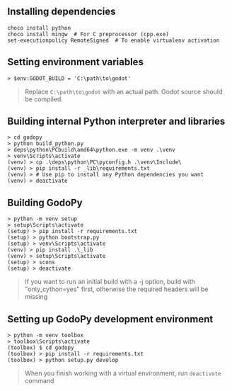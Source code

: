 ## Installing dependencies

```
choco install python
choco install mingw  # For C preprocessor (cpp.exe)
set-executionpolicy RemoteSigned  # To enable virtualenv activation
```

## Setting environment variables
```
> $env:GODOT_BUILD = 'C:\path\to\godot'
```
> Replace `C:\path\to\godot` with an actual path. Godot source should be compiled.


## Building internal Python interpreter and libraries
```
> cd godopy
> python build_python.py
> deps\python\PCbuild\amd64\python.exe -m venv .\venv
> venv\Scripts\activate
(venv) > cp .\deps\python\PC\pyconfig.h .\venv\Include\
(venv) > pip install -r _lib\requirements.txt
(venv) > # Use pip to install any Python dependencies you want
(venv) > deactivate
```


## Building GodoPy
```
> python -m venv setup
> setup\Scripts\activate
(setup) > pip install -r requirements.txt
(setup) > python bootstrap.py
(setup) > venv\Scripts\activate
(venv) > pip install .\_lib
(venv) > setup\Scripts\activate
(setup) > scons
(setup) > deactivate
```
> If you want to run an initial build with a -j option, build with "only_cython=yes" first, otherwise the required headers will be missing


## Setting up GodoPy development environment
```
> python -m venv toolbox
> toolbox\Scripts\activate
(toolbox) $ cd godopy
(toolbox) > pip install -r requirements.txt
(toolbox) > python setup.py develop
```
> When you finish working with a virtual environment, run `deactivate` command
